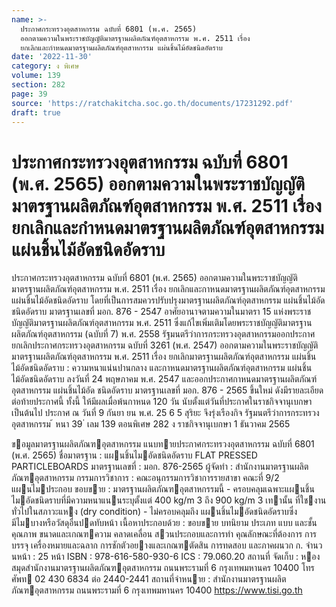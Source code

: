 ```yaml
---
name: >-
  ประกาศกระทรวงอุตสาหกรรม ฉบับที่ 6801 (พ.ศ. 2565)
  ออกตามความในพระราชบัญญัติมาตรฐานผลิตภัณฑ์อุตสาหกรรม พ.ศ. 2511 เรื่อง
  ยกเลิกและกำหนดมาตรฐานผลิตภัณฑ์อุตสาหกรรม แผ่นชิ้นไม้อัดชนิดอัดราบ
date: '2022-11-30'
category: ง พิเศษ
volume: 139
section: 282
page: 39
source: 'https://ratchakitcha.soc.go.th/documents/17231292.pdf'
draft: true
---
```


# ประกาศกระทรวงอุตสาหกรรม ฉบับที่ 6801 (พ.ศ. 2565) ออกตามความในพระราชบัญญัติมาตรฐานผลิตภัณฑ์อุตสาหกรรม พ.ศ. 2511 เรื่อง ยกเลิกและกำหนดมาตรฐานผลิตภัณฑ์อุตสาหกรรม แผ่นชิ้นไม้อัดชนิดอัดราบ

ประกาศกระทรวงอุตสาหกรรม ฉบับที่ 6801 (พ.ศ. 2565) ออกตามความในพระราชบัญญัติมาตรฐานผลิตภัณฑ์อุตสาหกรรม พ.ศ. 2511 เรื่อง ยกเลิกและกาหนดมาตรฐานผลิตภัณฑ์อุตสาหกรรม แผ่นชิ้นไม้อัดชนิดอัดราบ โดยที่เป็นการสมควรปรับปรุงมาตรฐานผลิตภัณฑ์อุตสาหกรรม แผ่นชิ้นไม้อัดชนิดอัดราบ มาตรฐานเลขที่ มอก. 876 - 2547 อาศัยอานาจตามความในมาตรา 15 แห่งพระราชบัญญัติมาตรฐานผลิตภัณฑ์อุตสาหกรรม พ.ศ. 2511 ซึ่งแก้ไขเพิ่มเติมโดยพระราชบัญญัติมาตรฐานผลิตภัณฑ์อุตสาหกรรม (ฉบับที่ 7) พ.ศ. 2558 รัฐมนตรีว่าการกระทรวงอุตสาหกรรมออกประกาศยกเลิกประกาศกระทรวงอุตสาหกรรม ฉบับที่ 3261 (พ.ศ. 2547) ออกตามความในพระราชบัญญัติมาตรฐานผลิตภัณฑ์อุตสาหกรรม พ.ศ. 2511 เรื่อง ยกเลิกมาตรฐานผลิตภัณฑ์อุตสาหกรรม แผ่นชิ้นไม้อัดชนิดอัดราบ : ความหนาแน่นปานกลาง และกาหนดมาตรฐานผลิตภัณฑ์อุตสาหกรรม แผ่นชิ้นไม้อัดชนิดอัดราบ ลงวันที่ 24 พฤษภาคม พ.ศ. 2547 และออกประกาศกาหนดมาตรฐานผลิตภัณฑ์อุตสาหกรรม แผ่นชิ้นไม้อัด ชนิดอัดราบ มาตรฐานเลขที่ มอก. 876 - 2565 ขึ้นใหม่ ดังมีรายละเอียดต่อท้ายประกาศนี้ ทั้งนี้ ให้มีผลเมื่อพ้นกาหนด 120 วัน นับตั้งแต่วันที่ประกาศในราชกิจจานุเบกษาเป็นต้นไป ประกาศ ณ วันที่ 9 กันยา ยน พ.ศ. 25 6 5 สุริยะ จึงรุ่งเรืองกิจ รัฐมนตรีว่าการกระทรวงอุตสาหกรรม ้ หนา 39 ่ เลม 139 ตอนพิเศษ 282 ง ราชกิจจานุเบกษา 1 ธันวาคม 2565

ขอมูลมาตรฐานผลิตภัณฑอุตสาหกรรม แนบทายประกาศกระทรวงอุตสาหกรรม ฉบับที่ 6801 (พ.ศ. 2565) ชื่อมาตรฐาน : แผนชิ้นไมอัดชนิดอัดราบ FLAT PRESSED PARTICLEBOARDS มาตรฐานเลขที่ : มอก. 876-2565 ผู้จัดทํา : สํานักงานมาตรฐานผลิตภัณฑอุตสาหกรรม กรรมการวิชาการ : คณะอนุกรรมการวิชาการรายสาขา คณะที่ 9/2 แผนไมประกอบ ขอบขาย : มาตรฐานผลิตภัณฑอุตสาหกรรมนี้ - ครอบคลุมเฉพาะแผนชิ้นไมอัดชนิดราบที่มีความหนาแนนระบุตั้งแต่ 400 kg/m 3 ถึง 900 kg/m 3 เทานั้น ที่ใชงานทั่วไปในสภาวะแหง (dry condition) - ไม่ครอบคลุมถึง แผนชิ้นไมอัดชนิดอัดราบซึ่งมีไมบางหรือวัสดุอื่นปดทับหน้า เนื้อหาประกอบด้วย : ขอบขาย บทนิยาม ประเภท แบบ และชั้นคุณภาพ ขนาดและเกณฑความ คลาดเคลื่อน สวนประกอบและการทํา คุณลักษณะที่ต้องการ การบรรจุ เครื่องหมายและฉลาก การชักตัวอยางและเกณฑตัดสิน การทดสอบ และภาคผนวก ก. จํานวนหน้า : 25 หน้า ISBN : 978-616-580-930-6 ICS : 79.060.20 สถานที่ จัดเก็บ : หองสมุดสํานักงานมาตรฐานผลิตภัณฑอุตสาหกรรม ถนนพระรามที่ 6 กรุงเทพมหานคร 10400 โทรศัพท 02 430 6834 ต่อ 2440-2441 สถานที่จําหนาย : สํานักงานมาตรฐานผลิตภัณฑอุตสาหกรรม ถนนพระรามที่ 6 กรุงเทพมหานคร 10400 https://www.tisi.go.th

